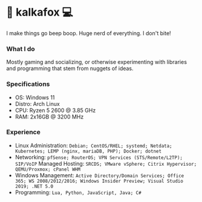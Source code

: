 # 🦊 kalkafox 💻

I make things go beep boop. Huge nerd of everything. I don't bite!

### What I do

Mostly gaming and socializing, or otherwise experimenting with libraries and programming that stem from nuggets of ideas. 

### Specifications
* OS: Windows 11
* Distro: Arch Linux
* CPU: Ryzen 5 2600 @ 3.85 GHz
* RAM: 2x16GB @ 3200 MHz

### Experience
* Linux Administration: `Debian; CentOS/RHEL; systemd; Netdata; Kubernetes; LEMP (nginx, mariaDB, PHP); Docker; dotnet`
* Networking: `pfSense; RouterOS; VPN Services (STS/Remote/L2TP); SIP/VoIP`
Managed Hosting: `SRCDS; VMware vSphere; Citrix Hypervisor; QEMU/Proxmox; cPanel WHM`
* Windows Management: `Active Directory/Domain Services; Office 365; WS 2008/2012/2016; Windows Insider Preview; Visual Studio 2019; .NET 5.0`
* Programming: `Lua, Python, JavaScript, Java; C#`